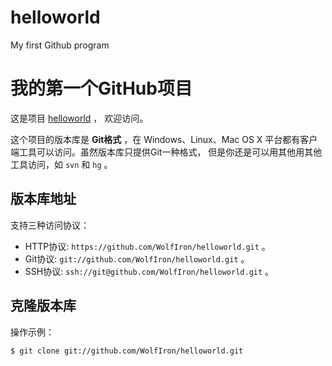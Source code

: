 helloworld
==========

My first Github program

# 我的第一个GitHub项目

这是项目 [helloworld](https://github.com/WolfIron/helloworld) ，
欢迎访问。

这个项目的版本库是 **Git格式** ，在 Windows、Linux、Mac OS X
平台都有客户端工具可以访问。虽然版本库只提供Git一种格式，
但是你还是可以用其他用其他工具访问，如 ``svn`` 和 ``hg`` 。

## 版本库地址

支持三种访问协议：

* HTTP协议: `https://github.com/WolfIron/helloworld.git` 。
* Git协议: `git://github.com/WolfIron/helloworld.git` 。
* SSH协议: `ssh://git@github.com/WolfIron/helloworld.git` 。

## 克隆版本库

操作示例：

    $ git clone git://github.com/WolfIron/helloworld.git
